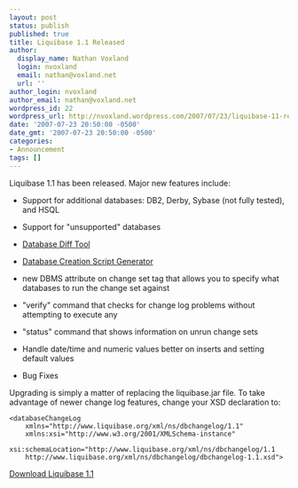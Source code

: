 ```yaml
---
layout: post
status: publish
published: true
title: Liquibase 1.1 Released
author:
  display_name: Nathan Voxland
  login: nvoxland
  email: nathan@voxland.net
  url: ''
author_login: nvoxland
author_email: nathan@voxland.net
wordpress_id: 22
wordpress_url: http://nvoxland.wordpress.com/2007/07/23/liquibase-11-released/
date: '2007-07-23 20:50:00 -0500'
date_gmt: '2007-07-23 20:50:00 -0500'
categories:
- Announcement
tags: []
---
```

Liquibase 1.1 has been released.  Major new features include:



- Support for additional databases: DB2, Derby, Sybase (not fully tested), and HSQL

- Support for "unsupported" databases

- <a href="http://www.liquibase.org/manual/latest/diff.html">Database Diff Tool</a>

- <a href="http://www.liquibase.org/manual/latest/generate_changelog.html">Database Creation Script Generator</a>

- new DBMS attribute on change set tag that allows you to specify what databases to run the change set against

- "verify" command that checks for change log problems without attempting to execute any

- "status" command that shows information on unrun change sets

- Handle date/time and numeric values better on inserts and setting default values

- Bug Fixes

Upgrading is simply a matter of replacing the liquibase.jar file.  To take advantage of newer change log features, change your XSD declaration to:

    <databaseChangeLog
        xmlns="http://www.liquibase.org/xml/ns/dbchangelog/1.1"
        xmlns:xsi="http://www.w3.org/2001/XMLSchema-instance"
        xsi:schemaLocation="http://www.liquibase.org/xml/ns/dbchangelog/1.1
        http://www.liquibase.org/xml/ns/dbchangelog/dbchangelog-1.1.xsd">

<a href="http://www.liquibase.org/download.html">Download Liquibase 1.1</a>


